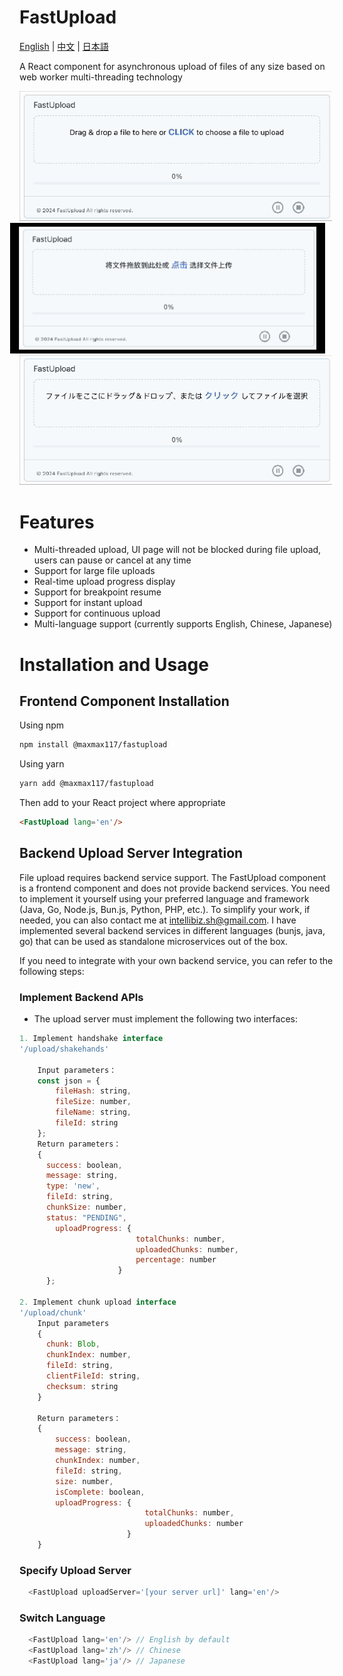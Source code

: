 # FastUpload

[English](README.md) | [中文](README.zh.md) | [日本語](README.ja.md)

A React component for asynchronous upload of files of any size based on web worker multi-threading technology

<img src="./public/images/3.gif" width="500" alt="FastUpload">
<img src="./public/images/2.gif" width="530" style="margin-left: -15px"  alt="FastUpload">
<img src="./public/images/1.gif" width="500" alt="FastUpload">

# Features
- Multi-threaded upload, UI page will not be blocked during file upload, users can pause or cancel at any time
- Support for large file uploads
- Real-time upload progress display
- Support for breakpoint resume
- Support for instant upload
- Support for continuous upload
- Multi-language support (currently supports English, Chinese, Japanese)

# Installation and Usage
## Frontend Component Installation
Using npm
```bash
npm install @maxmax117/fastupload
```
Using yarn
```bash
yarn add @maxmax117/fastupload
```
Then add to your React project where appropriate

```html
<FastUpload lang='en'/>
```

## Backend Upload Server Integration
File upload requires backend service support. The FastUpload component is a frontend component and does not provide backend services. You need to implement it yourself using your preferred language and framework (Java, Go, Node.js, Bun.js, Python, PHP, etc.).
To simplify your work, if needed, you can also contact me at <a href="mailto:intellibiz.sh@gmail.com">intellibiz.sh@gmail.com</a>. I have implemented several backend services in different languages (bunjs, java, go) that can be used as standalone microservices out of the box.

If you need to integrate with your own backend service, you can refer to the following steps:

### Implement Backend APIs

- The upload server must implement the following two interfaces:

```js
1. Implement handshake interface
'/upload/shakehands'

    Input parameters：
    const json = {
        fileHash: string,
        fileSize: number,
        fileName: string,
        fileId: string
    };
    Return parameters：
    {
      success: boolean,
      message: string,
      type: 'new',
      fileId: string,
      chunkSize: number,
      status: "PENDING",
        uploadProgress: {
                          totalChunks: number,
                          uploadedChunks: number,
                          percentage: number
                      }
      };
    
2. Implement chunk upload interface
'/upload/chunk'
    Input parameters
    {
      chunk: Blob,
      chunkIndex: number,
      fileId: string,
      clientFileId: string,
      checksum: string
    }
    
    Return parameters：
    {
        success: boolean,
        message: string,
        chunkIndex: number,
        fileId: string,
        size: number,
        isComplete: boolean,
        uploadProgress: {
                            totalChunks: number,
                            uploadedChunks: number
                        }                
    }
```

### Specify Upload Server

```js
  <FastUpload uploadServer='[your server url]' lang='en'/>
```

### Switch Language

```js
  <FastUpload lang='en'/> // English by default
  <FastUpload lang='zh'/> // Chinese
  <FastUpload lang='ja'/> // Japanese
```



